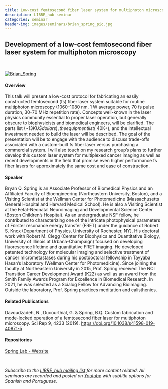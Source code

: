 ```yaml
---
title: Low-cost femtosecond fiber laser system for multiphoton microscopy
description: LIBRE_hub seminar
categories: seminar
header-img: images/seminars/brian_spring_pic.jpg
---
```


## Development of a low-cost femtosecond fiber laser system for multiphoton microscopy

<br>

[![Brian_Spring](http://img.youtube.com/vi/nflFju-ONlo/0.jpg)](https://youtu.be/nflFju-ONlo)

#### Overview
This talk will present a low-cost protocol for fabricating an easily constructed femtosecond (fs) fiber laser system suitable for routine multiphoton microscopy (1060–1080 nm, 1 W average power, 70 fs pulse duration, 30–70 MHz repetition rate). Concepts well-known in the laser physics community essential to proper laser operation, but generally obscure to biophysicists and biomedical engineers, will be clarified. The parts list (~$13K US dollars), the equipment list (~$40K+), and the intellectual investment needed to build the laser will be described. The goal of the presentation will be to engage with the audience to discuss trade-offs associated with a custom-built fs fiber laser versus purchasing a commercial system. I will also touch on my research group’s plans to further develop this custom laser system for multiplexed cancer imaging as well as recent developments in the field that promise even higher performance fs fiber lasers for approximately the same cost and ease of construction.

#### Speaker
Bryan Q. Spring is an Associate Professor of Biomedical Physics and an Affiliated Faculty of Bioengineering (Northeastern University, Boston), and a Visiting Scientist at the Wellman Center for Photomedicine (Massachusetts General Hospital and Harvard Medical School). He is also a Visiting Scientist at the Fetal–Neonatal Neuroimaging and Developmental Science Center (Boston Children’s Hospital). As an undergraduate NSF fellow, he contributed to characterizing one of the intricate photophysical parameters of Förster resonance energy transfer (FRET) under the guidance of Robert S. Knox (Department of Physics, University of Rochester, NY). His doctoral work with Robert M. Clegg (Center for Biophysics and Quantitative Biology, University of Illinois at Urbana-Champaign) focused on developing fluorescence lifetime and quantitative FRET imaging. He developed patented technology for molecular imaging and selective treatment of cancer micrometastases during his postdoctoral fellowship in Tayyaba Hasan’s laboratory (Wellman Center for Photomedicine). Since joining the faculty at Northeastern University in 2015, Prof. Spring received The NCI Transition Career Development Award (K22) as well as an award from the Smith Family Awards Program for Excellence in Biomedical Research. In 2021, he was selected as a Scialog Fellow for Advancing Bioimaging. Outside the laboratory, Prof. Spring practices meditation and calisthenics.

#### Related Publications
Davoudzadeh, N., Ducourthial, G. & Spring, B.Q. Custom fabrication and mode-locked operation of a femtosecond fiber laser for multiphoton microscopy. Sci Rep 9, 4233 (2019). https://doi.org/10.1038/s41598-019-40871-5 
‌
#### Repositories
[Spring Lab - Website](https://sites.google.com/view/springlabnu/)

<br>

*Subscribe to the [LIBRE_hub mailing list](https://mailchi.mp/2efa11be3d6b/libre_hub) for more content related. All seminars are recorded and posted on [Youtube](https://www.youtube.com/channel/UCKaffupDA8KKrDE0rd668Xw) with subtitle options for Spanish and Portuguese.*
